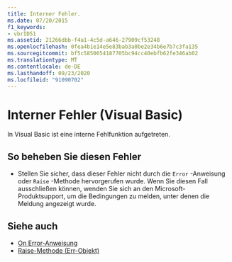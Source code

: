 ```yaml
---
title: Interner Fehler.
ms.date: 07/20/2015
f1_keywords:
- vbrID51
ms.assetid: 21266dbb-f4a1-4c5d-a646-27909cf53248
ms.openlocfilehash: 0fea4b1e14e5e83bab3a0be2e34b6e7b7c3fa135
ms.sourcegitcommit: bf5c5850654187705bc94cc40ebfb62fe346ab02
ms.translationtype: MT
ms.contentlocale: de-DE
ms.lasthandoff: 09/23/2020
ms.locfileid: "91090702"
---
```

# <a name="internal-error-visual-basic"></a>Interner Fehler (Visual Basic)

In Visual Basic ist eine interne Fehlfunktion aufgetreten.  
  
## <a name="to-correct-this-error"></a>So beheben Sie diesen Fehler  
  
- Stellen Sie sicher, dass dieser Fehler nicht durch die `Error` -Anweisung oder `Raise` -Methode hervorgerufen wurde. Wenn Sie diesen Fall ausschließen können, wenden Sie sich an den Microsoft-Produktsupport, um die Bedingungen zu melden, unter denen die Meldung angezeigt wurde.  
  
## <a name="see-also"></a>Siehe auch

- [On Error-Anweisung](../language-reference/statements/on-error-statement.md)
- [Raise-Methode (Err-Objekt)](xref:Microsoft.VisualBasic.ErrObject.Raise%2A)
